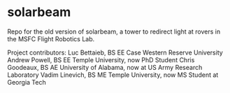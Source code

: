 solarbeam
=========

Repo for the old version of solarbeam, a tower to redirect light at rovers in the MSFC Flight Robotics Lab.

Project contributors:
Luc Bettaieb, BS EE Case Western Reserve University
Andrew Powell, BS EE Temple University, now PhD Student
Chris Goodeaux, BS AE University of Alabama, now at US Army Research Laboratory
Vadim Linevich, BS ME Temple University, now MS Student at Georgia Tech
